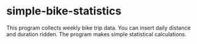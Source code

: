 # simple-bike-statistics
This program collects weekly bike trip data. You can insert daily distance and duration ridden. The program makes simple statistical calculations.
